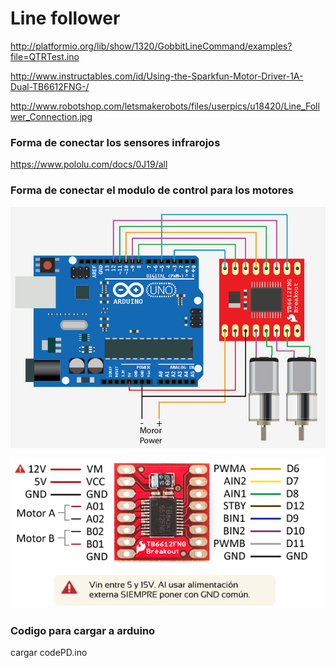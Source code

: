 # Line follower

http://platformio.org/lib/show/1320/GobbitLineCommand/examples?file=QTRTest.ino

http://www.instructables.com/id/Using-the-Sparkfun-Motor-Driver-1A-Dual-TB6612FNG-/

http://www.robotshop.com/letsmakerobots/files/userpics/u18420/Line_Follwer_Connection.jpg

### Forma de conectar los sensores infrarojos

https://www.pololu.com/docs/0J19/all

### Forma de conectar el modulo de control para los motores

![](/20945549_457517084628473_447451967_o.png)

![](/20916968_457517311295117_807480915_n.png)

### Codigo para cargar a arduino

cargar codePD.ino
